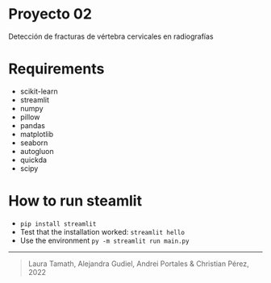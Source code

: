# Proyecto 02
Detección de fracturas de vértebra cervicales en radiografías

# Requirements 
<ul>
  <li>scikit-learn</li>
  <li>streamlit</li>
  <li>numpy</li>
  <li>pillow</li>
  <li>pandas</li>
  <li>matplotlib</li>
  <li>seaborn</li>
  <li>autogluon</li>
  <li>quickda</li>
  <li>scipy</li>
</ul>

# How to run steamlit
  - `pip install streamlit`
  - Test that the installation worked: `streamlit hello`
  - Use the environment `py -m streamlit run main.py`

***
> Laura Tamath, Alejandra Gudiel, Andrei Portales & Christian Pérez, 2022
